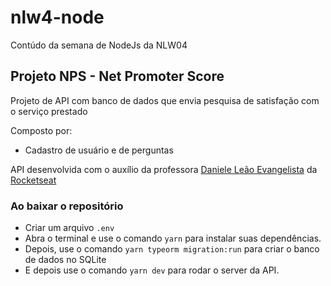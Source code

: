 # nlw4-node
 Contúdo da semana de NodeJs da NLW04

 ## Projeto NPS - Net Promoter Score
 Projeto de API com banco de dados que envia pesquisa de satisfação com o serviço prestado

 Composto por:

 - Cadastro de usuário e de perguntas

API desenvolvida com o auxílio da professora [Daniele Leão Evangelista](https://github.com/danileao) da [Rocketseat](https://github.com/Rocketseat)

### Ao baixar o repositório

- Criar um arquivo ```.env```
- Abra o terminal e use o comando ```yarn``` para instalar suas dependências.
- Depois, use o comando ```yarn typeorm migration:run``` para criar o banco de dados no SQLite
- E depois use o comando ```yarn dev``` para rodar o server da API.
